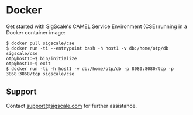 # Docker

Get started with SigScale's CAMEL Service Environment (CSE) running in a Docker container image:
```
$ docker pull sigscale/cse
$ docker run -ti --entrypoint bash -h host1 -v db:/home/otp/db sigscale/cse
otp@host1:~$ bin/initialize
otp@host1:~$ exit
$ docker run -ti -h host1 -v db:/home/otp/db -p 8080:8080/tcp -p 3868:3868/tcp sigscale/cse
```

## Support
Contact <support@sigscale.com> for further assistance.

